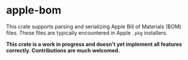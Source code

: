 # apple-bom

This crate supports parsing and serializing Apple Bill of Materials (BOM)
files. These files are typically encountered in Apple `.pkg` installers.

**This crate is a work in progress and doesn't yet implement all features
correctly. Contributions are much welcomed.**
